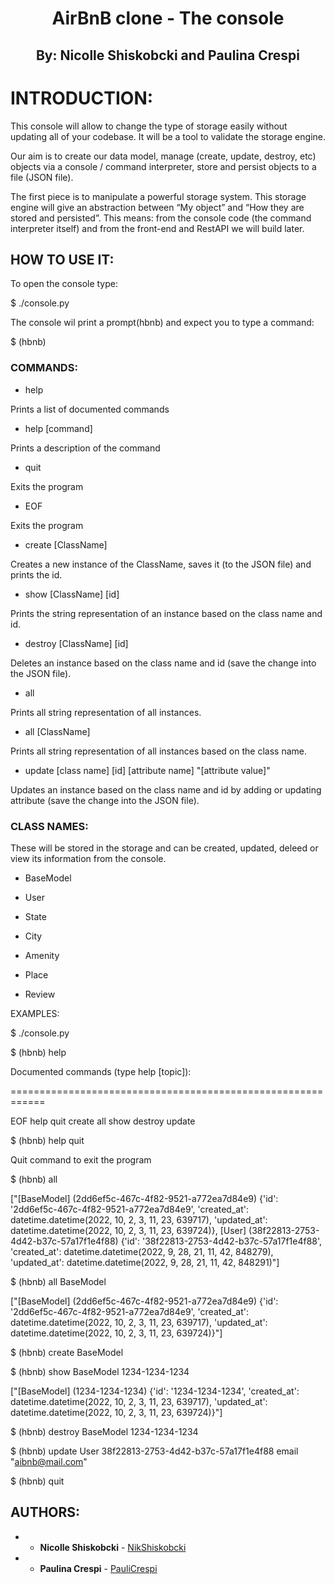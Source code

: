 <h1 align="center">
AirBnB clone - The console
</h1>

<h2 align="center">
By: Nicolle Shiskobcki and Paulina Crespi
</h2>

# INTRODUCTION:

This console will allow to change the type of storage easily without updating all of your codebase. It will be a tool to validate the storage engine.

Our aim is to create our data model, manage (create, update, destroy, etc) objects via a console / command interpreter, store and persist objects to a file (JSON file).

The first piece is to manipulate a powerful storage system. This storage engine will give an abstraction between “My object” and “How they are stored and persisted”. 
This means: from the console code (the command interpreter itself) and from the front-end and RestAPI we will build later.

## HOW TO USE IT:

To open the console type:

$ ./console.py

The console wil print a prompt(hbnb) and expect you to type a command:

$ (hbnb) 

### COMMANDS:

- help

Prints a list of documented commands

- help [command]

Prints a description of the command

- quit

Exits the program

- EOF

Exits the program

- create [ClassName]

Creates a new instance of the ClassName, saves it (to the JSON file) and prints the id.

- show [ClassName] [id]

Prints the string representation of an instance based on the class name and id.

- destroy [ClassName] [id]

Deletes an instance based on the class name and id (save the change into the JSON file).

- all 

Prints all string representation of all instances.

- all [ClassName]

Prints all string representation of all instances based on the class name.

- update [class name] [id] [attribute name] "[attribute value]"

Updates an instance based on the class name and id by adding or updating attribute (save the change into the JSON file).


### CLASS NAMES:

These will be stored in the storage and can be created, updated, deleed or view its information from the console.

- BaseModel

- User

- State

- City

- Amenity

- Place

- Review 

EXAMPLES:

$ ./console.py

$ (hbnb) help

Documented commands (type help [topic]):

============================================================

EOF   help   quit   create   all   show   destroy   update 


$ (hbnb) help quit 

Quit command to exit the program

$ (hbnb) all

["[BaseModel] (2dd6ef5c-467c-4f82-9521-a772ea7d84e9) {'id': '2dd6ef5c-467c-4f82-9521-a772ea7d84e9', 'created_at': datetime.datetime(2022, 10, 2, 3, 11, 23, 639717), 'updated_at': datetime.datetime(2022, 10, 2, 3, 11, 23, 639724)}, [User] (38f22813-2753-4d42-b37c-57a17f1e4f88) {'id': '38f22813-2753-4d42-b37c-57a17f1e4f88', 'created_at': datetime.datetime(2022, 9, 28, 21, 11, 42, 848279), 'updated_at': datetime.datetime(2022, 9, 28, 21, 11, 42, 848291)"]

$ (hbnb) all BaseModel

["[BaseModel] (2dd6ef5c-467c-4f82-9521-a772ea7d84e9) {'id': '2dd6ef5c-467c-4f82-9521-a772ea7d84e9', 'created_at': datetime.datetime(2022, 10, 2, 3, 11, 23, 639717), 'updated_at': datetime.datetime(2022, 10, 2, 3, 11, 23, 639724)}"]

$ (hbnb) create BaseModel

$ (hbnb) show BaseModel 1234-1234-1234

["[BaseModel] (1234-1234-1234) {'id': '1234-1234-1234', 'created_at': datetime.datetime(2022, 10, 2, 3, 11, 23, 639717), 'updated_at': datetime.datetime(2022, 10, 2, 3, 11, 23, 639724)}"]

$ (hbnb) destroy BaseModel 1234-1234-1234

$ (hbnb) update User 38f22813-2753-4d42-b37c-57a17f1e4f88 email "aibnb@mail.com"

$ (hbnb) quit



## AUTHORS:

- * **Nicolle Shiskobcki** - [NikShiskobcki](https://github.com/NikShiskobcki)
- * **Paulina Crespi** - [PauliCrespi](https://github.com/PauliCrespi)
